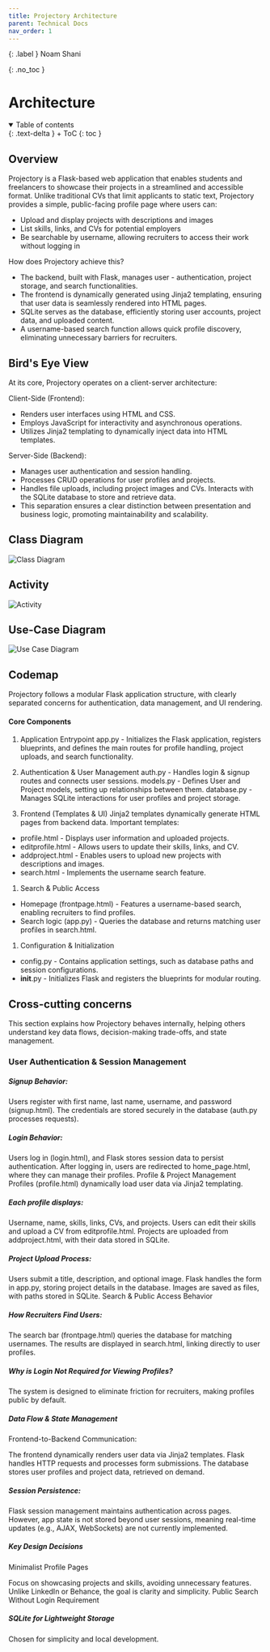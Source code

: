 ```yaml
---
title: Projectory Architecture
parent: Technical Docs
nav_order: 1
---
```


{: .label }
Noam Shani

{: .no_toc }
# Architecture


<details open markdown="block">
{: .text-delta }
<summary>Table of contents</summary>
+ ToC
{: toc }
</details>

## Overview

Projectory is a Flask-based web application that enables students and freelancers to showcase their projects in a streamlined and accessible format. Unlike traditional CVs that limit applicants to static text, Projectory provides a simple, public-facing profile page where users can:

- Upload and display projects with descriptions and images
- List skills, links, and CVs for potential employers
- Be searchable by username, allowing recruiters to access their work without logging in

How does Projectory achieve this?
- The backend, built with Flask, manages user - authentication, project storage, and search functionalities.
- The frontend is dynamically generated using Jinja2 templating, ensuring that user data is seamlessly rendered into HTML pages.
- SQLite serves as the database, efficiently storing user accounts, project data, and uploaded content.
- A username-based search function allows quick profile discovery, eliminating unnecessary barriers for recruiters.

## Bird's Eye View
At its core, Projectory operates on a client-server architecture:

Client-Side (Frontend):

- Renders user interfaces using HTML and CSS.
- Employs JavaScript for interactivity and asynchronous operations.
- Utilizes Jinja2 templating to dynamically inject data into HTML templates.

Server-Side (Backend):

- Manages user authentication and session handling.
- Processes CRUD operations for user profiles and projects.
- Handles file uploads, including project images and CVs.
Interacts with the SQLite database to store and retrieve data.
- This separation ensures a clear distinction between presentation and business logic, promoting maintainability and scalability.

## Class Diagram

![Class Diagram](/Projectory/assets/images/class.png)

## Activity

![Activity](/Projectory/assets/images/activity.png)

## Use-Case Diagram

![Use Case Diagram](/Projectory/assets/images/usecase.png)


## Codemap

Projectory follows a modular Flask application structure, with clearly separated concerns for authentication, data management, and UI rendering.

#### Core Components
1. Application Entrypoint
app.py - Initializes the Flask application, registers blueprints, and defines the main routes for profile handling, project uploads, and search functionality.

2. Authentication & User Management
auth.py - Handles login & signup routes and connects user sessions.
models.py - Defines User and Project models, setting up relationships between them.
database.py - Manages SQLite interactions for user profiles and project storage.
1. Frontend (Templates & UI)
Jinja2 templates dynamically generate HTML pages from backend data.
Important templates:
- profile.html - Displays user information and uploaded projects.
- editprofile.html - Allows users to update their skills, links, and CV.
- addproject.html - Enables users to upload new projects with descriptions and images.
- search.html - Implements the username search feature.
1. Search & Public Access
- Homepage (frontpage.html) - Features a username-based search, enabling recruiters to find profiles.
- Search logic (app.py) - Queries the database and returns matching user profiles in search.html.
1. Configuration & Initialization
- config.py - Contains application settings, such as database paths and session configurations.
- __init__.py - Initializes Flask and registers the blueprints for modular routing.

## Cross-cutting concerns
This section explains how Projectory behaves internally, helping others understand key data flows, decision-making trade-offs, and state management.

### User Authentication & Session Management
##### Signup Behavior:

Users register with first name, last name, username, and password (signup.html).
The credentials are stored securely in the database (auth.py processes requests).

##### Login Behavior:

Users log in (login.html), and Flask stores session data to persist authentication.
After logging in, users are redirected to home_page.html, where they can manage their profiles.
Profile & Project Management
Profiles (profile.html) dynamically load user data via Jinja2 templating.

##### Each profile displays:

Username, name, skills, links, CVs, and projects.
Users can edit their skills and upload a CV from editprofile.html.
Projects are uploaded from addproject.html, with their data stored in SQLite.

##### Project Upload Process:

Users submit a title, description, and optional image.
Flask handles the form in app.py, storing project details in the database.
Images are saved as files, with paths stored in SQLite.
Search & Public Access Behavior

##### How Recruiters Find Users:

The search bar (frontpage.html) queries the database for matching usernames.
The results are displayed in search.html, linking directly to user profiles.

##### Why is Login Not Required for Viewing Profiles?

The system is designed to eliminate friction for recruiters, making profiles public by default.

##### Data Flow & State Management
Frontend-to-Backend Communication:

The frontend dynamically renders user data via Jinja2 templates.
Flask handles HTTP requests and processes form submissions.
The database stores user profiles and project data, retrieved on demand.

##### Session Persistence:

Flask session management maintains authentication across pages.
However, app state is not stored beyond user sessions, meaning real-time updates (e.g., AJAX, WebSockets) are not currently implemented.

##### Key Design Decisions
Minimalist Profile Pages

Focus on showcasing projects and skills, avoiding unnecessary features.
Unlike LinkedIn or Behance, the goal is clarity and simplicity.
Public Search Without Login Requirement


#####  SQLite for Lightweight Storage

Chosen for simplicity and local development.
